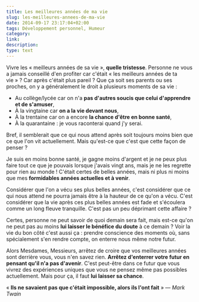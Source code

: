 ```yaml
---
title: Les meilleures années de ma vie
slug: les-meilleures-annees-de-ma-vie
date: 2014-09-17 23:17:04+02:00
tags: Développement personnel, Humeur
category: 
link: 
description: 
type: text
---
```


Vivre les « meilleurs années de sa vie », __quelle tristesse__. Personne ne vous a jamais conseillé d'en profiter car c'était « les meilleurs années de ta vie » ? Car après c'était plus pareil ? Que ça soit ses parents ou ses proches, on y a généralement le droit à plusieurs moments de sa vie :
<!-- TEASER_END -->
- Au collège/lycée car on n'a __pas d'autres soucis que celui d'apprendre et de s'amuser__,
- À la vingtaine car __on a la vie devant nous__,
- À la trentaine car on a encore __la chance d'être en bonne santé__,
- À la quarantaine : je vous raconterai quand j'y serai.

Bref, il semblerait que ce qui nous attend après soit toujours moins bien que ce que l'on vit actuellement. Mais qu'est-ce que c'est que cette façon de penser ?

Je suis en moins bonne santé, je gagne moins d'argent et je ne peux plus faire tout ce que je pouvais lorsque j'avais vingt ans, mais je ne les regrette pour rien au monde ! C'était certes de belles années, mais ni plus ni moins que mes __formidables années actuelles et à venir__.

Considérer que l'on a vécu ses plus belles années, c'est considérer que ce qui nous attend ne pourra jamais être à la hauteur de ce qu'on a vécu. C'est considérer que la vie après ces plus belles années est fade et s'écoulera comme un long fleuve tranquille. C'est pas un peu déprimant cette affaire ?

Certes, personne ne peut savoir de quoi demain sera fait, mais est-ce qu'on ne peut pas au moins __lui laisser le bénéfice du doute__ à ce demain ? Voir la vie du bon côté c'est aussi ça : prendre conscience des moments où, sans spécialement s'en rendre compte, on enterre nous même notre futur.

Alors Mesdames, Messieurs, arrêtez de croire que vos meilleures années sont derrière vous, vous n'en savez rien. __Arrêtez d'enterrer votre futur en pensant qu'il n'a pas d'avenir__. C'est peut-être dans ce futur que vous vivrez des expériences uniques que vous ne pensez même pas possibles actuellement. Mais pour ça, il faut __lui laisser sa chance__.

« __Ils ne savaient pas que c'était impossible, alors ils l'ont fait__ » — _Mark Twain_

